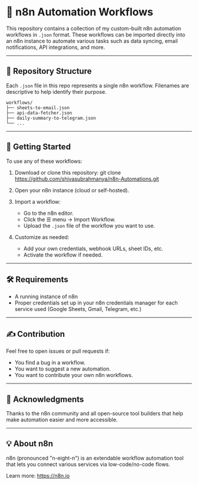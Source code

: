 
# 🧩 n8n Automation Workflows

This repository contains a collection of my custom-built n8n automation workflows in `.json` format. These workflows can be imported directly into an n8n instance to automate various tasks such as data syncing, email notifications, API integrations, and more.

---

## 📂 Repository Structure

Each `.json` file in this repo represents a single n8n workflow. Filenames are descriptive to help identify their purpose.

    workflows/
    ├── sheets-to-email.json
    ├── api-data-fetcher.json
    ├── daily-summary-to-telegram.json
    └── ...

---

## 🚀 Getting Started

To use any of these workflows:

1. Download or clone this repository:
   git clone https://github.com/shivasubrahmanya/n8n-Automations.git

2. Open your n8n instance (cloud or self-hosted).

3. Import a workflow:
   - Go to the n8n editor.
   - Click the ☰ menu → Import Workflow.
   - Upload the `.json` file of the workflow you want to use.

4. Customize as needed:
   - Add your own credentials, webhook URLs, sheet IDs, etc.
   - Activate the workflow if needed.

---

## 🛠 Requirements

- A running instance of n8n
- Proper credentials set up in your n8n credentials manager for each service used (Google Sheets, Gmail, Telegram, etc.)

---

## ✍️ Contribution

Feel free to open issues or pull requests if:
- You find a bug in a workflow.
- You want to suggest a new automation.
- You want to contribute your own n8n workflows.

---

## 🙌 Acknowledgments

Thanks to the n8n community and all open-source tool builders that help make automation easier and more accessible.

---

## 💡 About n8n

n8n (pronounced "n-eight-n") is an extendable workflow automation tool that lets you connect various services via low-code/no-code flows.

Learn more: https://n8n.io
